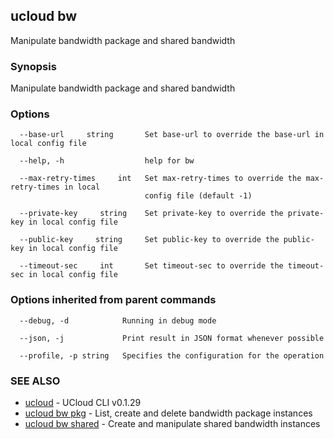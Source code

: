 ## ucloud bw

Manipulate bandwidth package and shared bandwidth

### Synopsis

Manipulate bandwidth package and shared bandwidth

### Options

```
  --base-url     string       Set base-url to override the base-url in local config file 

  --help, -h                  help for bw 

  --max-retry-times     int   Set max-retry-times to override the max-retry-times in local
                              config file (default -1) 

  --private-key     string    Set private-key to override the private-key in local config file 

  --public-key     string     Set public-key to override the public-key in local config file 

  --timeout-sec     int       Set timeout-sec to override the timeout-sec in local config file 

```

### Options inherited from parent commands

```
  --debug, -d            Running in debug mode 

  --json, -j             Print result in JSON format whenever possible 

  --profile, -p string   Specifies the configuration for the operation 

```

### SEE ALSO

* [ucloud](cli/cmd/ucloud)	 - UCloud CLI v0.1.29
* [ucloud bw pkg](cli/cmd/ucloud/bw/pkg)	 - List, create and delete bandwidth package instances
* [ucloud bw shared](cli/cmd/ucloud/bw/shared)	 - Create and manipulate shared bandwidth instances

